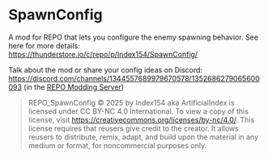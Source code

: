 # SpawnConfig
A mod for REPO that lets you configure the enemy spawning behavior. See here for more details: https://thunderstore.io/c/repo/p/Index154/SpawnConfig/

Talk about the mod or share your config ideas on Discord: https://discord.com/channels/1344557689979670578/1352686279065600093 (in the [REPO Modding Server](https://discord.gg/us2cPKEjAz))

> REPO_SpawnConfig © 2025 by Index154 aka ArtificialIndex is licensed under CC BY-NC 4.0 International. To view a copy of this license, visit https://creativecommons.org/licenses/by-nc/4.0/. This license requires that reusers give credit to the creator. It allows reusers to distribute, remix, adapt, and build upon the material in any medium or format, for noncommercial purposes only.